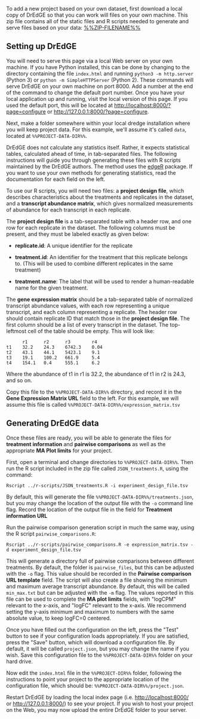 <!--
Variables which will be replaced:

%%VERSION%%          - The version number of DrEdGE (e.g. 5.1.3)

%%VERSION-PREFIXED%% - The prefixed version number (e.g. dredge-5.1.3) that will
                       be the basis of the DrEdGE directory and zip file.

%%ZIP-FILENAME%%     - The name of the zipfile for the current version of DrEdGE

%%PROJECT-DIR%%      - The directory in which the DrEdGE index.html file will live

%%PROJECT-DATA-DIR%% - The directory in which the project configuration files will live

-->
To add a new project based on your own dataset, first download a local copy of DrEdGE so that you can work will files on your own machine. This zip file contains all of the static files and R scripts needed to generate and serve files based on your data: [%%ZIP-FILENAME%%](%%ZIP-FILENAME%%)

## Setting up DrEdGE

You will need to serve this page via a local Web server on your own machine. If you have Python installed, this can be done by changing to the directory containing the file `index.html` and running `python3 -m http.server` (Python 3) or `python -m SimpleHTTPServer` (Python 2). These commands will serve DrEdGE on your own machine on port 8000. Add a number at the end of the command to change the default port number. Once you have your local application up and running, visit the local version of this page. If you used the default port, this will be located at <http://localhost:8000/?page=configure> or <http://127.0.0.1:8000/?page=configure>.

Next, make a folder somewhere within your local dredge installation where you will keep project data. For this example, we'll assume it's called `data`, located at `%%PROJECT-DATA-DIR%%`.

DrEdGE does not calculate any statistics itself. Rather, it expects statistical tables, calculated ahead of time, in tab-separated files. The following instructions will guide you through generating these files with R scripts maintained by the DrEdGE authors. The method uses the [edgeR](https://doi.org/doi:10.18129/B9.bioc.edgeR) package. If you want to use your own methods for generating statistics, read the documentation for each field on the left.

To use our R scripts, you will need two files: a **project design file**, which describes characteristics about the treatments and replicates in the dataset, and a **transcript abundance matrix**, which gives normalized measurements of abundance for each transcript in each replicate.

The **project design file** is a tab-separated table with a header row, and one row for each replicate in the dataset. The following columns must be present, and they must be labeled exactly as given below:

* **replicate.id**: A unique identifier for the replicate

* **treatment.id**: An identifier for the treatment that this replicate belongs to. (This will be used to combine different replicates in the same treatment)

* **treatment.name**: The label that will be used to render a human-readable name for the given treatment.

The **gene expression matrix** should be a tab-separated table of normalized transcript abundance values, with each row representing a unique transcript, and each column representing a replicate. The header row should contain replicate ID that match those in the **project design file**. The first column should be a list of every transcript in the dataset. The top-leftmost cell of the table should be empty. This will look like:

```
      r1      r2      r3        r4
t1    32.2    24.3    6742.3    0.04
t2    43.1    44.1    5423.1    9.1
t3    19.1    100.2   661.9     5.4
t4    154.1   0.4     555.1     6.2
```

Where the abundance of t1 in r1 is 32.2, the abundance of t1 in r2 is 24.3, and so on.

Copy this file to the `%%PROJECT-DATA-DIR%%` directory, and record it in the **Gene Expression Matrix URL** field to the left. For this example, we will assume this file is called `%%PROJECT-DATA-DIR%%/expression_matrix.tsv`

## Generating DrEdGE data

Once these files are ready, you will be able to generate the files for **treatment information** and **pairwise comparisons** as well as the appropriate **MA Plot limits** for your project.

First, open a terminal and change directories to `%%PROJECT-DATA-DIR%%`. Then run the R script included in the zip file called `JSON_treatments.R`, using the command:

```
Rscript ../r-scripts/JSON_treatments.R -i experiment_design_file.tsv
```

By default, this will generate the file `%%PROJECT-DATA-DIR%%/treatments.json`, but you may change the location of the output file with the `-o` command line flag. Record the location of the output file in the field for **Treatment information URL**

Run the pairwise comparison generation script in much the same way, using the R script `pairwise_comparisons.R`:

```
Rscript ../r-scripts/pairwise_comparisons.R -e expression_matrix.tsv -d experiment_design_file.tsv
```

This will generate a directory full of pairwise comparisons between different treatments. By default, the folder is `pairwise_files`, but this can be adjusted with the `-o` flag. This value should be recorded in the **Pairwise comparison URL template** field. The script will also create a file showing the minimum and maximum average transcript abundance. By default, this will be called `min_max.txt` but can be adjusted with the `-m` flag. The values reported in this file can be used to complete the **MA plot limits** fields, with "logCPM" relevant to the x-axis, and "logFC" relevant to the x-axis. We recommend setting the y-axis minimum and maximum to numbers with the same absolute value, to keep logFC=0 centered.

Once you have filled out the configuration on the left, press the "Test" button to see if your configuration loads appropriately. If you are satisfied, press the "Save" button, which will download a configuration file. By default, it will be called `project.json`, but you may change the name if you wish. Save this configuration file to the `%%PROJECT-DATA-DIR%%` folder on your hard drive. 

Now edit the `index.html` file in the `%%PROJECT-DIR%%` folder, following the instructions to point your project to the appropriate location of the configuration file, which should be: `%%PROJECT-DATA-DIR%%/project.json`.

Restart DrEdGE by loading the local index page (i.e. <http://localhost:8000/> or <http://127.0.0.1:8000/>) to see your project. If you wish to host your project on the Web, you may now upload the entire DrEdGE folder to your server.
